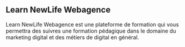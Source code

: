 ## Learn NewLife Webagence

Learn NewLife Webagence est une plateforme de formation qui vous permettra des suivres une formation pédagique dans le domaine du marketing digital et des métiers de digital en général.
